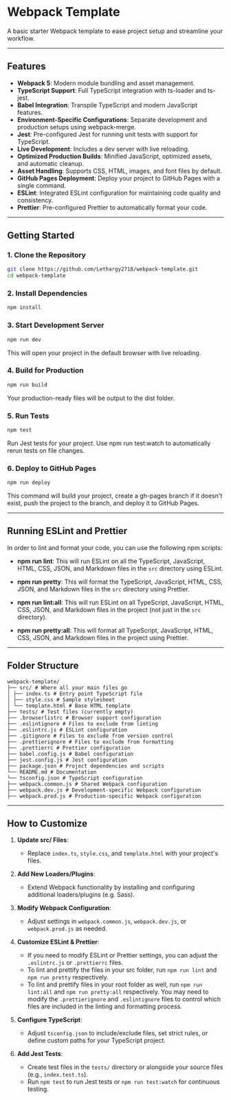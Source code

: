 # Webpack Template

A basic starter Webpack template to ease project setup and streamline your workflow.

---

## Features

- **Webpack 5**: Modern module bundling and asset management.
- **TypeScript Support**: Full TypeScript integration with ts-loader and ts-jest.
- **Babel Integration**: Transpile TypeScript and modern JavaScript features.
- **Environment-Specific Configurations**: Separate development and production setups using webpack-merge.
- **Jest**: Pre-configured Jest for running unit tests with support for TypeScript.
- **Live Development**: Includes a dev server with live reloading.
- **Optimized Production Builds**: Minified JavaScript, optimized assets, and automatic cleanup.
- **Asset Handling**: Supports CSS, HTML, images, and font files by default.
- **GitHub Pages Deployment**: Deploy your project to GitHub Pages with a single command.
- **ESLint**: Integrated ESLint configuration for maintaining code quality and consistency.
- **Prettier**: Pre-configured Prettier to automatically format your code.

---

## Getting Started

### 1. Clone the Repository

```bash
git clone https://github.com/Lethargy2718/webpack-template.git
cd webpack-template
```

### 2. Install Dependencies

```bash
npm install
```

### 3. Start Development Server

```bash
npm run dev
```

This will open your project in the default browser with live reloading.

### 4. Build for Production

```bash
npm run build
```

Your production-ready files will be output to the dist folder.

### 5. Run Tests

```bash
npm test
```

Run Jest tests for your project. Use npm run test:watch to automatically rerun tests on file changes.

### 6. Deploy to GitHub Pages

```bash
npm run deploy
```

This command will build your project, create a gh-pages branch if it doesn't exist, push the project to the branch, and deploy it to GitHub Pages.

---

## Running ESLint and Prettier

In order to lint and format your code, you can use the following npm scripts:

- **npm run lint**: This will run ESLint on all the TypeScript, JavaScript, HTML, CSS, JSON, and Markdown files in the `src` directory using ESLint.

- **npm run pretty**: This will format the TypeScript, JavaScript, HTML, CSS, JSON, and Markdown files in the `src` directory using Prettier.

- **npm run lint:all**: This will run ESLint on all TypeScript, JavaScript, HTML, CSS, JSON, and Markdown files in the project (not just in the `src` directory).

- **npm run pretty:all**: This will format all TypeScript, JavaScript, HTML, CSS, JSON, and Markdown files in the project using Prettier.

---

## Folder Structure

```
webpack-template/
├── src/ # Where all your main files go
│ ├── index.ts # Entry point TypeScript file
│ ├── style.css # Sample stylesheet
│ └── template.html # Base HTML template
├── tests/ # Test files (currently empty)
├── .browserlistrc # Browser support configuration
├── .eslintignore # Files to exclude from linting
├── .eslintrc.js # ESLint configuration
├── .gitignore # Files to exclude from version control
├── .prettierignore # Files to exclude from formatting
├── .prettierrc # Prettier configuration
├── babel.config.js # Babel configuration
├── jest.config.js # Jest configuration
├── package.json # Project dependencies and scripts
└── README.md # Documentation
└── tsconfig.json # TypeScript configuration
├── webpack.common.js # Shared Webpack configuration
├── webpack.dev.js # Development-specific Webpack configuration
├── webpack.prod.js # Production-specific Webpack configuration
```

---

## How to Customize

1. **Update src/ Files**:

    - Replace `index.ts`, `style.css`, and `template.html` with your project's files.

2. **Add New Loaders/Plugins**:

    - Extend Webpack functionality by installing and configuring additional loaders/plugins (e.g. Sass).

3. **Modify Webpack Configuration**:

    - Adjust settings in `webpack.common.js`, `webpack.dev.js`, or `webpack.prod.js` as needed.

4. **Customize ESLint & Prettier**:

    - If you need to modify ESLint or Prettier settings, you can adjust the `.eslintrc.js` or `.prettierrc` files.
    - To lint and prettify the files in your src folder, run `npm run lint` and `npm run pretty` respectively.
    - To lint and prettify files in your root folder as well, run `npm run lint:all` and `npm run pretty:all` respectively. You may need to modify the `.prettierignore` and `.eslintignore` files to control which files are included in the linting and formatting process.

5. **Configure TypeScript**:

    - Adjust `tsconfig.json` to include/exclude files, set strict rules, or define custom paths for your TypeScript project.

6. **Add Jest Tests**:

    - Create test files in the `tests/` directory or alongside your source files (e.g., `index.test.ts`).
    - Run `npm test` to run Jest tests or `npm run test:watch` for continuous testing.
